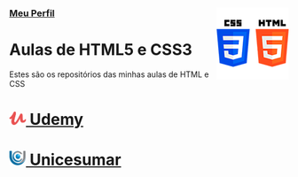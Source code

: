 ### [Meu Perfil <img align="right" src="img/htmlcss.png" width="130">](http://phstefen.github.io/)

# Aulas de HTML5 e CSS3
Estes são os repositórios das minhas aulas de HTML e CSS

# [<img align="bottom" src="img/udemy.png" width="30"> Udemy](https://github.com/phStefen/aulas-html-css/tree/master/udemy/)

# [<img align="bottom" src="img/unicesumar.png" width="30"> Unicesumar](https://github.com/phStefen/aulas-html-css/tree/master/udemy/)
